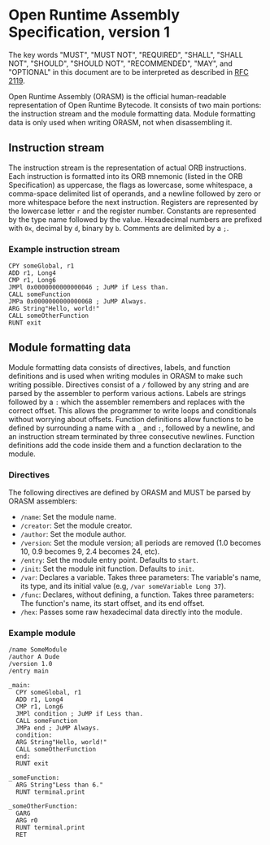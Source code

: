 # Open Runtime Assembly Specification, version 1

The key words "MUST", "MUST NOT", "REQUIRED", "SHALL", "SHALL NOT", "SHOULD", "SHOULD NOT", "RECOMMENDED", "MAY", and "OPTIONAL" in this document are to be interpreted as described in [RFC 2119](http://www.ietf.org/rfc/rfc2119.txt).

Open Runtime Assembly (ORASM) is the official human-readable representation of Open Runtime Bytecode. It consists of two main portions: the instruction stream and the module formatting data. Module formatting data is only used when writing ORASM, not when disassembling it.

## Instruction stream

The instruction stream is the representation of actual ORB instructions. Each instruction is formatted into its ORB mnemonic (listed in the ORB Specification) as uppercase, the flags as lowercase, some whitespace, a comma-space delimited list of operands, and a newline followed by zero or more whitespace before the next instruction. Registers are represented by the lowercase letter `r` and the register number. Constants are represented by the type name followed by the value. Hexadecimal numbers are prefixed with `0x`, decimal by `d`, binary by `b`. Comments are delimited by a `;`.

### Example instruction stream

```
CPY someGlobal, r1
ADD r1, Long4
CMP r1, Long6
JMPl 0x0000000000000046 ; JuMP if Less than.
CALL someFunction
JMPa 0x000000000000006B ; JuMP Always.
ARG String"Hello, world!"
CALL someOtherFunction
RUNT exit
```

## Module formatting data

Module formatting data consists of directives, labels, and function definitions and is used when writing modules in ORASM to make such writing possible. Directives consist of a `/` followed by any string and are parsed by the assembler to perform various actions. Labels are strings followed by a `:` which the assembler remembers and replaces with the correct offset. This allows the programmer to write loops and conditionals without worrying about offsets. Function definitions allow functions to be defined by surrounding a name with a `_` and `:`, followed by a newline, and an instruction stream terminated by three consecutive newlines. Function definitions add the code inside them and a function declaration to the module.

### Directives

The following directives are defined by ORASM and MUST be parsed by ORASM assemblers:

 * `/name`: Set the module name.
 * `/creator`: Set the module creator.
 * `/author`: Set the module author.
 * `/version`: Set the module version; all periods are removed (1.0 becomes 10, 0.9 becomes 9, 2.4 becomes 24, etc).
 * `/entry`: Set the module entry point. Defaults to `start`.
 * `/init`: Set the module init function. Defaults to `init`.
 * `/var`: Declares a variable. Takes three parameters: The variable's name, its type, and its initial value (e.g, `/var someVariable Long 37`).
 * `/func`: Declares, without defining, a function. Takes three parameters: The function's name, its start offset, and its end offset.
 * `/hex`: Passes some raw hexadecimal data directly into the module.

### Example module
```
/name SomeModule
/author A Dude
/version 1.0
/entry main

_main:
  CPY someGlobal, r1
  ADD r1, Long4
  CMP r1, Long6
  JMPl condition ; JuMP if Less than.
  CALL someFunction
  JMPa end ; JuMP Always.
  condition:
  ARG String"Hello, world!"
  CALL someOtherFunction
  end:
  RUNT exit

_someFunction:
  ARG String"Less than 6."
  RUNT terminal.print

_someOtherFunction:
  GARG
  ARG r0
  RUNT terminal.print
  RET
```
